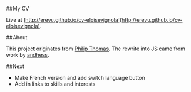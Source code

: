 ##My CV

Live at [http://erevu.github.io/cv-eloisevignola](http://erevu.github.io/cv-eloisevignola).

##About

This project originates from [Philip Thomas](https://www.philipithomas.com/). The rewrite into JS came from work by [andhess](https://github.com/andhess). 

##Next

* Make French version and add switch language button
* Add in links to skills and interests
